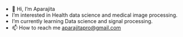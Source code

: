 - 👋 Hi, I’m Aparajita
- I’m interested in Health data science and medical image processing.
- I’m currently learning Data science and signal processing.
- 📫 How to reach me aparajitapro@gmail.com

<!---
aparajitaKmelio/aparajitaKmelio is a ✨ special ✨ repository because its `README.md` (this file) appears on your GitHub profile.
You can click the Preview link to take a look at your changes.
--->
